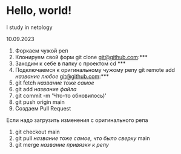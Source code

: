 # Hello, world!

I study in netology

10.09.2023


1. Форкаем чужой реп
2. Клонируем свой форм git clone git@github.com:***
3. Заходим к себе в папку с проектом cd ***
4. Подключаемся к оригинальному чужому репу git remote add *название любое* git@github.com:***
5.  git fetch *название тоже самое*
6.  git add *название файла*
7.  git commit -m 'Что-то обновилось)'
8.  git push origin main
9.  Создаем Pull Request

Если надо загрузить изменения с оригинального репа
1. git checkout main
2. git pull *название тоже самое, что было сверху* main
3. git merge *название привязки к репу*


